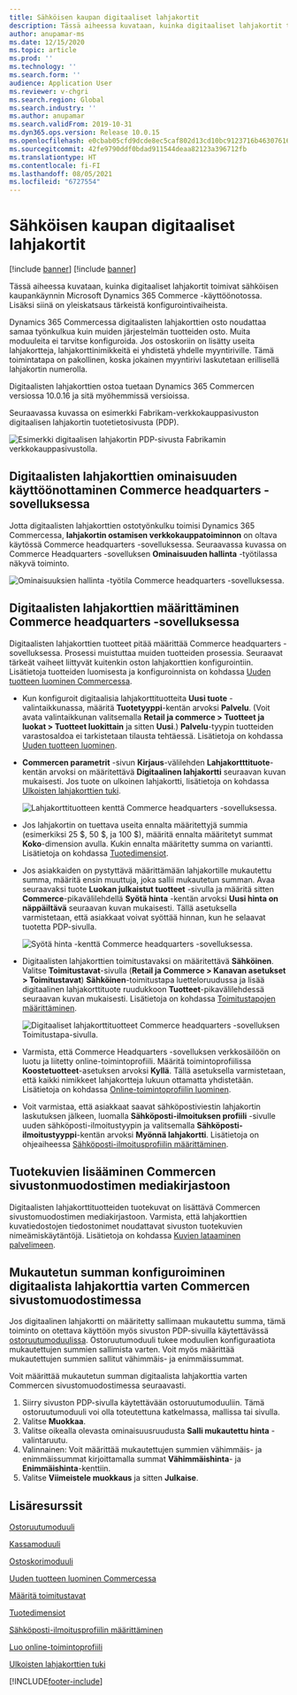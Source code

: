 ```yaml
---
title: Sähköisen kaupan digitaaliset lahjakortit
description: Tässä aiheessa kuvataan, kuinka digitaaliset lahjakortit toimivat sähköisen kaupankäynnin Microsoft Dynamics 365 Commerce -käyttöönotossa. Lisäksi siinä on yleiskatsaus tärkeistä konfigurointivaiheista.
author: anupamar-ms
ms.date: 12/15/2020
ms.topic: article
ms.prod: ''
ms.technology: ''
ms.search.form: ''
audience: Application User
ms.reviewer: v-chgri
ms.search.region: Global
ms.search.industry: ''
ms.author: anupamar
ms.search.validFrom: 2019-10-31
ms.dyn365.ops.version: Release 10.0.15
ms.openlocfilehash: e0cbab05cfd9dcde8ec5caf802d13cd10bc9123716b46307616b0e3e66f0f061
ms.sourcegitcommit: 42fe9790ddf0bdad911544deaa82123a396712fb
ms.translationtype: HT
ms.contentlocale: fi-FI
ms.lasthandoff: 08/05/2021
ms.locfileid: "6727554"
---
```

# <a name="e-commerce-digital-gift-cards"></a>Sähköisen kaupan digitaaliset lahjakortit

[!include [banner](includes/banner.md)]
[!include [banner](includes/preview-banner.md)]

Tässä aiheessa kuvataan, kuinka digitaaliset lahjakortit toimivat sähköisen kaupankäynnin Microsoft Dynamics 365 Commerce -käyttöönotossa. Lisäksi siinä on yleiskatsaus tärkeistä konfigurointivaiheista.

Dynamics 365 Commercessa digitaalisten lahjakorttien osto noudattaa samaa työnkulkua kuin muiden järjestelmän tuotteiden osto. Muita moduuleita ei tarvitse konfiguroida. Jos ostoskoriin on lisätty useita lahjakortteja, lahjakorttinimikkeitä ei yhdistetä yhdelle myyntiriville. Tämä toimintatapa on pakollinen, koska jokainen myyntirivi laskutetaan erillisellä lahjakortin numerolla.

Digitaalisten lahjakorttien ostoa tuetaan Dynamics 365 Commercen versiossa 10.0.16 ja sitä myöhemmissä versioissa.

Seuraavassa kuvassa on esimerkki Fabrikam-verkkokauppasivuston digitaalisen lahjakortin tuotetietosivusta (PDP).

![Esimerkki digitaalisen lahjakortin PDP-sivusta Fabrikamin verkkokauppasivustolla.](./media/GiftcardPDP.PNG)

## <a name="turn-on-the-digital-gift-card-feature-in-commerce-headquarters"></a>Digitaalisten lahjakorttien ominaisuuden käyttöönottaminen Commerce headquarters -sovelluksessa

Jotta digitaalisten lahjakorttien ostotyönkulku toimisi Dynamics 365 Commercessa, **lahjakortin ostamisen verkkokauppatoiminnon** on oltava käytössä Commerce headquarters -sovelluksessa. Seuraavassa kuvassa on Commerce Headquarters -sovelluksen **Ominaisuuden hallinta** -työtilassa näkyvä toiminto.

![Ominaisuuksien hallinta -työtila Commerce headquarters -sovelluksessa.](./media/Featureflag.PNG)

## <a name="configure-a-digital-gift-card-in-commerce-headquarters"></a>Digitaalisten lahjakorttien määrittäminen Commerce headquarters -sovelluksessa

Digitaalisten lahjakorttien tuotteet pitää määrittää Commerce headquarters -sovelluksessa. Prosessi muistuttaa muiden tuotteiden prosessia. Seuraavat tärkeät vaiheet liittyvät kuitenkin oston lahjakorttien konfigurointiin. Lisätietoja tuotteiden luomisesta ja konfiguroinnista on kohdassa [Uuden tuotteen luominen Commercessa](create-new-product-commerce.md).

- Kun konfiguroit digitaalisia lahjakorttituotteita **Uusi tuote** -valintaikkunassa, määritä **Tuotetyyppi**-kentän arvoksi **Palvelu**. (Voit avata valintaikkunan valitsemalla **Retail ja commerce \> Tuotteet ja luokat \> Tuotteet luokittain** ja sitten **Uusi**.) **Palvelu**-tyypin tuotteiden varastosaldoa ei tarkistetaan tilausta tehtäessä. Lisätietoja on kohdassa [Uuden tuotteen luominen](create-new-product-commerce.md#create-a-new-product).
- **Commercen parametrit** -sivun **Kirjaus**-välilehden **Lahjakortttituote**-kentän arvoksi on määritettävä **Digitaalinen lahjakortti** seuraavan kuvan mukaisesti. Jos tuote on ulkoinen lahjakortti, lisätietoja on kohdassa [Ulkoisten lahjakorttien tuki](./dev-itpro/gift-card.md).

    ![Lahjakorttituotteen kenttä Commerce headquarters -sovelluksessa.](./media/PostGiftcard.png)

- Jos lahjakortin on tuettava useita ennalta määritettyjä summia (esimerkiksi 25 $, 50 $, ja 100 $), määritä ennalta määritetyt summat **Koko**-dimension avulla. Kukin ennalta määritetty summa on variantti. Lisätietoja on kohdassa [Tuotedimensiot](../supply-chain/pim/product-dimensions.md?toc=%2fdynamics365%2fretail%2ftoc.json).
- Jos asiakkaiden on pystyttävä määrittämään lahjakortille mukautettu summa, määritä ensin muuttuja, joka sallii mukautetun summan. Avaa seuraavaksi tuote **Luokan julkaistut tuotteet** -sivulla ja määritä sitten **Commerce**-pikavälilehdellä **Syötä hinta** -kentän arvoksi **Uusi hinta on näppäiltävä** seuraavan kuvan mukaisesti. Tällä asetuksella varmistetaan, että asiakkaat voivat syöttää hinnan, kun he selaavat tuotetta PDP-sivulla.

    ![Syötä hinta -kenttä Commerce headquarters -sovelluksessa.](./media/KeyInPrice.png)

- Digitaalisten lahjakorttien toimitustavaksi on määritettävä **Sähköinen**. Valitse **Toimitustavat**-sivulla (**Retail ja Commerce \> Kanavan asetukset \> Toimitustavat**) **Sähköinen**-toimitustapa luetteloruudussa ja lisää digitaalinen lahjakorttituote ruudukkoon **Tuotteet**-pikavälilehdessä seuraavan kuvan mukaisesti. Lisätietoja on kohdassa [Toimitustapojen määrittäminen](/dynamicsax-2012/appuser-itpro/set-up-modes-of-delivery).

    ![Digitaaliset lahjakorttituotteet Commerce headquarters -sovelluksen Toimitustapa-sivulla.](./media/ElectronicMode.PNG)

- Varmista, että Commerce Headquarters -sovelluksen verkkosäilöön on luotu ja liitetty online-toimintoprofiili. Määritä toimintoprofiilissa **Koostetuotteet**-asetuksen arvoksi **Kyllä**. Tällä asetuksella varmistetaan, että kaikki nimikkeet lahjakortteja lukuun ottamatta yhdistetään. Lisätietoja on kohdassa [Online-toimintoprofiilin luominen](online-functionality-profile.md).
- Voit varmistaa, että asiakkaat saavat sähköpostiviestin lahjakortin laskutuksen jälkeen, luomalla **Sähköposti-ilmoituksen profiili** -sivulle uuden sähköposti-ilmoitustyypin ja valitsemalla **Sähköposti-ilmoitustyyppi**-kentän arvoksi **Myönnä lahjakortti**. Lisätietoja on ohjeaiheessa [Sähköposti-ilmoitusprofiilin määrittäminen](email-notification-profiles.md).

## <a name="add-product-images-to-the-commerce-site-builder-media-library"></a>Tuotekuvien lisääminen Commercen sivustonmuodostimen mediakirjastoon

Digitaalisten lahjakorttituotteiden tuotekuvat on lisättävä Commercen sivustomuodostimen mediakirjastoon. Varmista, että lahjakorttien kuvatiedostojen tiedostonimet noudattavat sivuston tuotekuvien nimeämiskäytäntöjä. Lisätietoja on kohdassa [Kuvien lataaminen palvelimeen](dam-upload-images.md).

## <a name="configure-a-custom-amount-for-a-digital-gift-card-in-commerce-site-builder"></a>Mukautetun summan konfiguroiminen digitaalista lahjakorttia varten Commercen sivustomuodostimessa

Jos digitaalinen lahjakortti on määritetty sallimaan mukautettu summa, tämä toiminto on otettava käyttöön myös sivuston PDP-sivuilla käytettävässä [ostoruutumoduulissa](add-buy-box.md). Ostoruutumoduuli tukee moduulien konfiguraatiota mukautettujen summien sallimista varten. Voit myös määrittää mukautettujen summien sallitut vähimmäis- ja enimmäissummat.

Voit määrittää mukautetun summan digitaalista lahjakorttia varten Commercen sivustomuodostimessa seuraavasti.

1. Siirry sivuston PDP-sivulla käytettävään ostoruutumoduuliin. Tämä ostoruutumoduuli voi olla toteutettuna katkelmassa, mallissa tai sivulla.
1. Valitse **Muokkaa**.
1. Valitse oikealla olevasta ominaisuusruudusta **Salli mukautettu hinta** -valintaruutu.
1. Valinnainen: Voit määrittää mukautettujen summien vähimmäis- ja enimmäissummat kirjoittamalla summat **Vähimmäishinta**- ja **Enimmäishinta**-kenttiin.
1. Valitse **Viimeistele muokkaus** ja sitten **Julkaise**.

## <a name="additional-resources"></a>Lisäresurssit

[Ostoruutumoduuli](add-buy-box.md)

[Kassamoduuli](add-checkout-module.md)

[Ostoskorimoduuli](add-cart-module.md)

[Uuden tuotteen luominen Commercessa](create-new-product-commerce.md)

[Määritä toimitustavat](/dynamicsax-2012/appuser-itpro/set-up-modes-of-delivery)

[Tuotedimensiot](../supply-chain/pim/product-dimensions.md?toc=%2fdynamics365%2fretail%2ftoc.json)

[Sähköposti-ilmoitusprofiilin määrittäminen](email-notification-profiles.md)

[Luo online-toimintoprofiili](online-functionality-profile.md)

[Ulkoisten lahjakorttien tuki](./dev-itpro/gift-card.md)


[!INCLUDE[footer-include](../includes/footer-banner.md)]